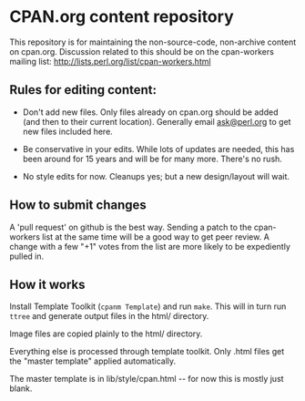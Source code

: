 # CPAN.org content repository

This repository is for maintaining the non-source-code, non-archive
content on cpan.org.  Discussion related to this should be on the
cpan-workers mailing list:
http://lists.perl.org/list/cpan-workers.html

## Rules for editing content:

* Don't add new files. Only files already on cpan.org should be added
(and then to their current location).  Generally email ask@perl.org to
get new files included here.

* Be conservative in your edits.  While lots of updates are needed,
this has been around for 15 years and will be for many more. There's
no rush.

* No style edits for now. Cleanups yes; but a new design/layout will
wait.

## How to submit changes

A 'pull request' on github is the best way. Sending a patch to the
cpan-workers list at the same time will be a good way to get peer
review. A change with a few "+1" votes from the list are more likely
to be expediently pulled in.

## How it works

Install Template Toolkit (`cpanm Template`) and run `make`. This will
in turn run `ttree` and generate output files in the html/ directory.

Image files are copied plainly to the html/ directory.

Everything else is processed through template toolkit. Only .html
files get the "master template" applied automatically.

The master template is in lib/style/cpan.html -- for now this is
mostly just blank.


